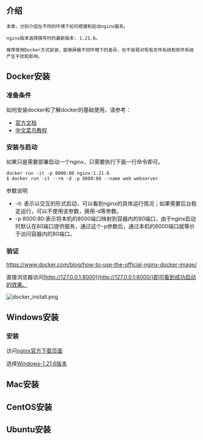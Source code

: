 
## 介绍

    本章，分别介绍在不同的环境下如何搭建和启动nginx服务。

    nginx版本选择撰写时的最新版本: 1.21.6。

    推荐使用Docker方式安装，能够屏蔽不同环境下的差异，也不容易对现有文件系统和软件系统产生干扰和影响。
    

## Docker安装

### 准备条件

如何安装docker和了解docker的基础使用，请参考：
- [官方文档](https://docs.docker.com/desktop/)
- [中文菜鸟教程](https://www.runoob.com/docker/docker-tutorial.html)

### 安装与启动
如果只是需要部署启动一个nginx，只需要执行下面一行命令即可。
```
docker run -it -p 8000:80 nginx:1.21.6
$ docker run -it --rm -d -p 8080:80 --name web webserver

```

参数说明
- -it: 表示以交互的形式启动，可以看到nginx的具体运行情况；如果需要后台稳定运行，可以不使用该参数，换用-d等参数。
- -p 8000:80:表示将本机的8000端口映射到容器内的80端口，由于nginx启动时默认在80端口提供服务，通过这个-p参数后，通过本机的8000端口就等价于访问容器内的80端口。

### 验证

https://www.docker.com/blog/how-to-use-the-official-nginx-docker-image/

直接浏览器访问[http://127.0.0.1:8000](http://127.0.0.1:8000/)即可看到成功启动的效果。

![docker_install.png]()


## Windows安装

### 安装

访问[nginx官方下载页面](https://nginx.org/en/download.html)

选择[Windows-1.21.6版本](https://nginx.org/download/nginx-1.21.6.zip)

## Mac安装

## CentOS安装

## Ubuntu安装